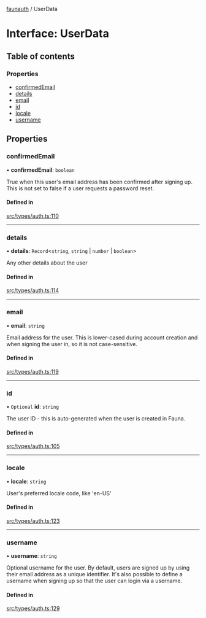 [faunauth](../index.md) / UserData

# Interface: UserData

## Table of contents

### Properties

- [confirmedEmail](UserData.md#confirmedemail)
- [details](UserData.md#details)
- [email](UserData.md#email)
- [id](UserData.md#id)
- [locale](UserData.md#locale)
- [username](UserData.md#username)

## Properties

### confirmedEmail

• **confirmedEmail**: `boolean`

True when this user's email address has been confirmed after signing up. This is not set to
false if a user requests a password reset.

#### Defined in

[src/types/auth.ts:110](https://github.com/alexnitta/faunauth/blob/62fa1d8/src/types/auth.ts#L110)

___

### details

• **details**: `Record`<`string`, `string` \| `number` \| `boolean`\>

Any other details about the user

#### Defined in

[src/types/auth.ts:114](https://github.com/alexnitta/faunauth/blob/62fa1d8/src/types/auth.ts#L114)

___

### email

• **email**: `string`

Email address for the user. This is lower-cased during account creation and when signing the
user in, so it is not case-sensitive.

#### Defined in

[src/types/auth.ts:119](https://github.com/alexnitta/faunauth/blob/62fa1d8/src/types/auth.ts#L119)

___

### id

• `Optional` **id**: `string`

The user ID - this is auto-generated when the user is created in Fauna.

#### Defined in

[src/types/auth.ts:105](https://github.com/alexnitta/faunauth/blob/62fa1d8/src/types/auth.ts#L105)

___

### locale

• **locale**: `string`

User's preferred locale code, like 'en-US'

#### Defined in

[src/types/auth.ts:123](https://github.com/alexnitta/faunauth/blob/62fa1d8/src/types/auth.ts#L123)

___

### username

• **username**: `string`

Optional username for the user. By default, users are signed up by using their email address
as a unique identifier. It's also possible to define a username when signing up so that the
user can login via a username.

#### Defined in

[src/types/auth.ts:129](https://github.com/alexnitta/faunauth/blob/62fa1d8/src/types/auth.ts#L129)
